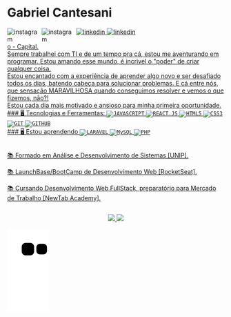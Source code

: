 
<h1 align="left">Gabriel Cantesani</h1>
  <a href="https://www.linkedin.com/in/gabriel-cantesani">
    <img src="https://img.shields.io/badge/LinkedIn-0077B5?style=for-the-badge&logo=linkedin&logoColor=white" alt="linkedin">
  </a>
   <a href="https://api.whatsapp.com/send?phone=SeuN%C3%BAmero5511955550307">
    <img width="80px" src="https://img.shields.io/badge/WhatsApp-25D366?style=for-the-badge&logo=whatsapp&logoColor=white" alt="linkedin" style="vertical-align:top;">
  </a>
  <a href="https://github.com/Cantesani/">
    <img align="left" width="80px" src="https://img.shields.io/badge/GitHub-100000?style=for-the-badge&logo=github&logoColor=white" alt="instagram" style="vertical-align:top;">
  </a> 
  <a href="https://www.instagram.com/gcantesani/">
    <img align="left" width="80px" src="https://img.shields.io/badge/Instagram-E4405F?style=for-the-badge&logo=instagram&logoColor=white" alt="instagram" style="vertical-align:top;">
</div>

</br>
</br>
o - Capital.
</br>
Sempre trabalhei com TI e de um tempo pra cá, estou me aventurando em programar. Estou amando esse mundo, é incrivel o "poder" de criar qualquer coisa.
</br>
Estou encantado com a experiência de aprender algo novo e ser desafiado todos os dias, batendo cabeça para solucionar problemas. E cá entre nós, que sensação MARAVILHOSA quando conseguimos resolver e vemos o que fizemos, não?!
</br>
Estou cada dia mais motivado e ansioso para minha primeira oportunidade. 
</br>
### 🖥️ Tecnologias e Ferramentas: 
<code><img width="40px" src="https://cdn.jsdelivr.net/gh/devicons/devicon/icons/javascript/javascript-original.svg" title = "JAVASCRIPT"/></code>
<code><img width="40px" src="https://cdn.jsdelivr.net/gh/devicons/devicon/icons/react/react-original.svg" title = "REACT.JS"/></code>
<code><img width="40px" src="https://cdn.jsdelivr.net/gh/devicons/devicon/icons/html5/html5-original-wordmark.svg" title = "HTML5"/></code>
<code><img width="40px" src="https://cdn.jsdelivr.net/gh/devicons/devicon/icons/css3/css3-original-wordmark.svg" title = "CSS3"/></code>
<code><img width="40px" src="https://cdn.jsdelivr.net/gh/devicons/devicon/icons/git/git-original.svg" title = "GIT"/></code>
<code><img width="40px" src="https://cdn.jsdelivr.net/gh/devicons/devicon/icons/github/github-original.svg" title = "GITHUB"/></code>
</br>
### 🖥️ Estou aprendendo
<code><img width="40px" src="https://cdn.jsdelivr.net/gh/devicons/devicon/icons/laravel/laravel-plain.svg" title = "LARAVEL"/></code>
<code><img width="40px" src="https://cdn.jsdelivr.net/gh/devicons/devicon/icons/mysql/mysql-original.svg" title = "MySQL"/></code>
<code><img width="40px" src="https://cdn.jsdelivr.net/gh/devicons/devicon/icons/php/php-plain.svg" title = "PHP"/></code>
</br>
</br>
<div display="inline-block">

 <p align="left">📚 Formado em Análise e Desenvolvimento de Sistemas [UNIP].</p>
 <p align="left">📚 LaunchBase/BootCamp de Desenvolvimento Web [RocketSeat].</p>
 <p align="left">📚 Cursando Desenvolvimento Web FullStack, preparatório para Mercado de Trabalho [NewTab Academy].</p>

 
 ##
<p align="center">
<a href="https://github.com/cantesani">
  <img height="180em" src="https://github-readme-stats-eight-theta.vercel.app/api?username=cantesani&show_icons=true&theme=algolia&include_all_commits=true&count_private=true"/>
  <img height="180em" src="https://github-readme-stats-eight-theta.vercel.app/api/top-langs/?username=cantesani&layout=compact&langs_count=8&theme=algolia"/>
</a>
</p>

![Snake animation](https://github.com/cantesani/cantesani/blob/output/github-contribution-grid-snake.svg)
